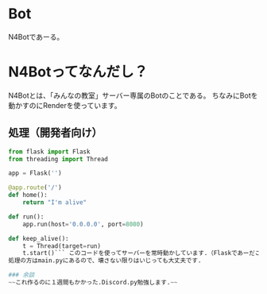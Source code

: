 # Bot
N4Botであーる。

# N4Botってなんだし？

N4Botとは、「みんなの教室」サーバー専属のBotのことである。
ちなみにBotを動かすのにRenderを使っています。

## 処理（開発者向け）
```py
from flask import Flask
from threading import Thread

app = Flask('')

@app.route('/')
def home():
    return "I'm alive"

def run():
    app.run(host='0.0.0.0', port=8080)

def keep_alive():
    t = Thread(target=run)
    t.start()``` このコードを使ってサーバーを常時動かしています.（Flaskであーだこーだーする）
処理の方はmain.pyにあるので、壊さない限りはいじっても大丈夫です.

### 余談
~~これ作るのに１週間もかかった.Discord.py勉強します.~~
